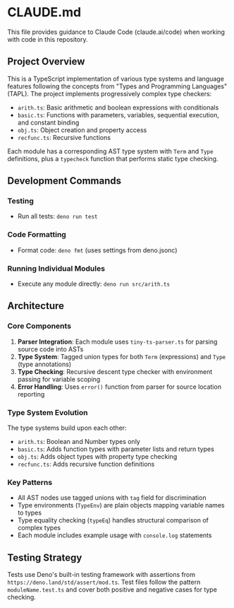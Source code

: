 # CLAUDE.md

This file provides guidance to Claude Code (claude.ai/code) when working with code in this repository.

## Project Overview

This is a TypeScript implementation of various type systems and language features following the concepts from "Types and Programming Languages" (TAPL). The project implements progressively complex type checkers:

- `arith.ts`: Basic arithmetic and boolean expressions with conditionals
- `basic.ts`: Functions with parameters, variables, sequential execution, and constant binding
- `obj.ts`: Object creation and property access
- `recfunc.ts`: Recursive functions

Each module has a corresponding AST type system with `Term` and `Type` definitions, plus a `typecheck` function that performs static type checking.

## Development Commands

### Testing
- Run all tests: `deno run test`

### Code Formatting
- Format code: `deno fmt` (uses settings from deno.jsonc)

### Running Individual Modules
- Execute any module directly: `deno run src/arith.ts`

## Architecture

### Core Components

1. **Parser Integration**: Each module uses `tiny-ts-parser.ts` for parsing source code into ASTs
2. **Type System**: Tagged union types for both `Term` (expressions) and `Type` (type annotations)
3. **Type Checking**: Recursive descent type checker with environment passing for variable scoping
4. **Error Handling**: Uses `error()` function from parser for source location reporting

### Type System Evolution

The type systems build upon each other:
- `arith.ts`: Boolean and Number types only
- `basic.ts`: Adds function types with parameter lists and return types
- `obj.ts`: Adds object types with property type checking
- `recfunc.ts`: Adds recursive function definitions

### Key Patterns

- All AST nodes use tagged unions with `tag` field for discrimination
- Type environments (`TypeEnv`) are plain objects mapping variable names to types
- Type equality checking (`typeEq`) handles structural comparison of complex types
- Each module includes example usage with `console.log` statements

## Testing Strategy

Tests use Deno's built-in testing framework with assertions from `https://deno.land/std/assert/mod.ts`. Test files follow the pattern `moduleName.test.ts` and cover both positive and negative cases for type checking.
